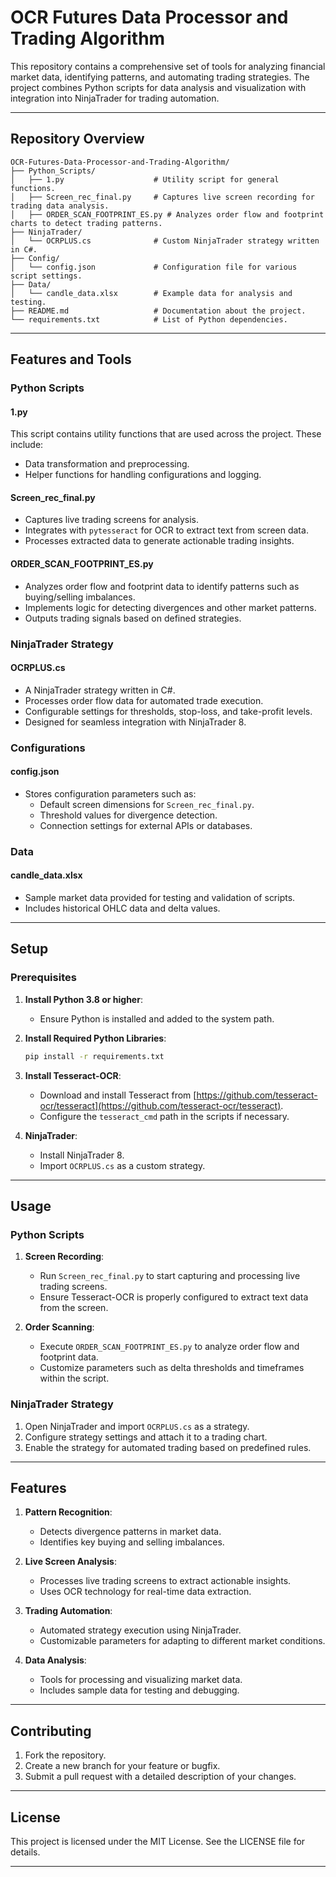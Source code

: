 # OCR Futures Data Processor and Trading Algorithm

This repository contains a comprehensive set of tools for analyzing financial market data, identifying patterns, and automating trading strategies. The project combines Python scripts for data analysis and visualization with integration into NinjaTrader for trading automation. 

---

## Repository Overview

```
OCR-Futures-Data-Processor-and-Trading-Algorithm/
├── Python_Scripts/
│   ├── 1.py                    # Utility script for general functions.
│   ├── Screen_rec_final.py     # Captures live screen recording for trading data analysis.
│   ├── ORDER_SCAN_FOOTPRINT_ES.py # Analyzes order flow and footprint charts to detect trading patterns.
├── NinjaTrader/
│   └── OCRPLUS.cs              # Custom NinjaTrader strategy written in C#.
├── Config/
│   └── config.json             # Configuration file for various script settings.
├── Data/
│   └── candle_data.xlsx        # Example data for analysis and testing.
├── README.md                   # Documentation about the project.
└── requirements.txt            # List of Python dependencies.
```

---

## Features and Tools

### Python Scripts

#### **1.py**
This script contains utility functions that are used across the project. These include:
- Data transformation and preprocessing.
- Helper functions for handling configurations and logging.

#### **Screen_rec_final.py**
- Captures live trading screens for analysis.
- Integrates with `pytesseract` for OCR to extract text from screen data.
- Processes extracted data to generate actionable trading insights.

#### **ORDER_SCAN_FOOTPRINT_ES.py**
- Analyzes order flow and footprint data to identify patterns such as buying/selling imbalances.
- Implements logic for detecting divergences and other market patterns.
- Outputs trading signals based on defined strategies.

### NinjaTrader Strategy

#### **OCRPLUS.cs**
- A NinjaTrader strategy written in C#.
- Processes order flow data for automated trade execution.
- Configurable settings for thresholds, stop-loss, and take-profit levels.
- Designed for seamless integration with NinjaTrader 8.

### Configurations

#### **config.json**
- Stores configuration parameters such as:
  - Default screen dimensions for `Screen_rec_final.py`.
  - Threshold values for divergence detection.
  - Connection settings for external APIs or databases.

### Data

#### **candle_data.xlsx**
- Sample market data provided for testing and validation of scripts.
- Includes historical OHLC data and delta values.

---

## Setup

### Prerequisites

1. **Install Python 3.8 or higher**:
   - Ensure Python is installed and added to the system path.

2. **Install Required Python Libraries**:
   ```bash
   pip install -r requirements.txt
   ```

3. **Install Tesseract-OCR**:
   - Download and install Tesseract from [https://github.com/tesseract-ocr/tesseract](https://github.com/tesseract-ocr/tesseract).
   - Configure the `tesseract_cmd` path in the scripts if necessary.

4. **NinjaTrader**:
   - Install NinjaTrader 8.
   - Import `OCRPLUS.cs` as a custom strategy.

---

## Usage

### Python Scripts

1. **Screen Recording**:
   - Run `Screen_rec_final.py` to start capturing and processing live trading screens.
   - Ensure Tesseract-OCR is properly configured to extract text data from the screen.

2. **Order Scanning**:
   - Execute `ORDER_SCAN_FOOTPRINT_ES.py` to analyze order flow and footprint data.
   - Customize parameters such as delta thresholds and timeframes within the script.

### NinjaTrader Strategy

1. Open NinjaTrader and import `OCRPLUS.cs` as a strategy.
2. Configure strategy settings and attach it to a trading chart.
3. Enable the strategy for automated trading based on predefined rules.

---

## Features

1. **Pattern Recognition**:
   - Detects divergence patterns in market data.
   - Identifies key buying and selling imbalances.

2. **Live Screen Analysis**:
   - Processes live trading screens to extract actionable insights.
   - Uses OCR technology for real-time data extraction.

3. **Trading Automation**:
   - Automated strategy execution using NinjaTrader.
   - Customizable parameters for adapting to different market conditions.

4. **Data Analysis**:
   - Tools for processing and visualizing market data.
   - Includes sample data for testing and debugging.

---

## Contributing

1. Fork the repository.
2. Create a new branch for your feature or bugfix.
3. Submit a pull request with a detailed description of your changes.

---

## License

This project is licensed under the MIT License. See the LICENSE file for details.

---

